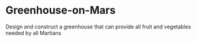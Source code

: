 # Greenhouse-on-Mars
Design and construct a greenhouse that can provide all fruit and vegetables needed by all Martians
